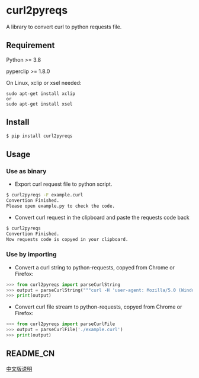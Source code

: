 # curl2pyreqs

A library to convert curl to python requests file.

## Requirement

Python >= 3.8

pyperclip >= 1.8.0

On Linux, xclip or xsel needed:

```Shell
sudo apt-get install xclip
or
sudo apt-get install xsel

```

## Install

```Bash
$ pip install curl2pyreqs
```

## Usage

### Use as binary

-   Export curl request file to python script.

```Bash
$ curl2pyreqs -F example.curl
Convertion Finished.
Please open example.py to check the code.
```

-   Convert curl request in the clipboard and paste the requests code back

```Bash
$ curl2pyreqs
Convertion Finished.
Now requests code is copyed in your clipboard.
```

### Use by importing

-   Convert a curl string to python-requests, copyed from Chrome or Firefox:

```Python
>>> from curl2pyreqs import parseCurlString
>>> output = parseCurlString("""curl -H 'user-agent: Mozilla/5.0 (Windows NT 10.0; Win64; x64; rv:87.0) Gecko/20100101 Firefox/87.0' -H 'accept: text/html,application/xhtml+xml,application/xml;q=0.9,image/avif,image/webp,*/*;q=0.8' -H 'accept-language: en-US,en;q=0.5' --compressed -H 'upgrade-insecure-requests: 1' -H 'te: trailers' https://pypi.org/""")
>>> print(output)
```

-   Convert curl file stream to python-requests, copyed from Chrome or Firefox:

```Python
>>> from curl2pyreqs import parseCurlFile
>>> output = parseCurlFile('./example.curl')
>>> print(output)
```

## README_CN

[中文版说明](https://github.com/knightz1224/curl2pyreqs/blob/main/README_CN.md)
